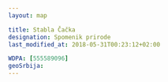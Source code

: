 ```yaml
---
layout: map

title: Stabla Čačka
designation: Spomenik prirode
last_modified_at: 2018-05-31T00:23:12+02:00

WDPA: [555589096]
geoSrbija:
---
```

